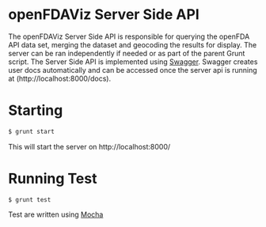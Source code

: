 # openFDAViz Server Side API

The openFDAViz Server Side API is responsible for querying the openFDA API data set, merging the dataset and geocoding the results for display. The server can be ran independently if needed or as part of the parent Grunt script. The Server Side API is implemented using [Swagger](http://swagger.io/). Swagger creates user docs automatically and can be accessed once the server api is running at (http://localhost:8000/docs).

# Starting
```sh
$ grunt start
```

This will start the server on http://localhost:8000/

# Running Test
```
$ grunt test
```

Test are written using [Mocha](http://mochajs.org/) 